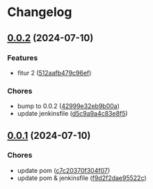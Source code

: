 # Changelog

## [0.0.2](https://github.com/klapertart/sample-library/releases/tag/0.0.2) (2024-07-10)



### Features

-  fitur 2 ([512aafb479c96ef](https://github.com/klapertart/sample-library/commit//512aafb479c96ef))



### Chores

-  bump to 0.0.2 ([42999e32eb9b00a](https://github.com/klapertart/sample-library/commit//42999e32eb9b00a))
-  update jenkinsfile ([d5c9a9a4c83e8f5](https://github.com/klapertart/sample-library/commit//d5c9a9a4c83e8f5))



## [0.0.1](https://github.com/klapertart/sample-library/releases/tag/0.0.1) (2024-07-10)






### Chores

-  update pom ([c7c20370f304f07](https://github.com/klapertart/sample-library/commit//c7c20370f304f07))
-  update pom & jenkinsfile ([f9d2f2dae95522c](https://github.com/klapertart/sample-library/commit//f9d2f2dae95522c))



